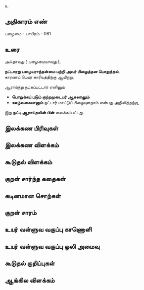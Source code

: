 உ


## அதிகாரம் எண்

பழைமை - பாயிரம் - 081 	
## உரை

அஃதாவது _( பழைமையாவது )_,  

**நட்டாரது பழையராந்தன்மை பற்றி அவர் பிழைத்தன பொறுத்தல்**,  
காரணப் பெயர் காரியத்திற்கு ஆயிற்று,  

ஆராய்ந்து நட்கப்பட்டார் எனினும்  
* **பொறுக்கப் படும் குற்றமுடையர் ஆகலானும்**  
* **ஊழ்வகையானும்** நட்டார் மாட்டுப் பிழையுளதாம் என்பது அறிவித்தற்கு,  

இது **நட்பு ஆராய்தலின் பின்** வைக்கப்பட்டது.

## இலக்கண பிரிவுகள் 


## இலக்கண விளக்கம்


## கூடுதல் விளக்கம்


## குறள் சார்ந்த கதைகள் 


## கடினமான சொற்கள்


## குறள் சாரம் 


## உயர் வள்ளுவ வகுப்பு காணொளி


## உயர் வள்ளுவ வகுப்பு ஒலி அமைவு 


## கூடுதல் குறிப்புகள்


## ஆங்கில விளக்கம்


